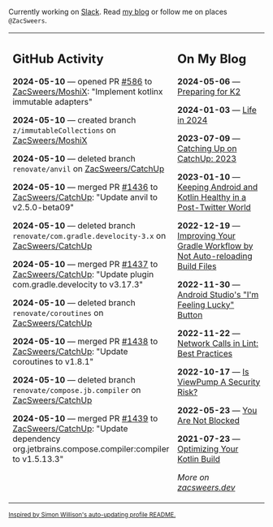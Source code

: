 Currently working on [Slack](https://slack.com/). Read [my blog](https://zacsweers.dev/) or follow me on places `@ZacSweers`.

<table><tr><td valign="top" width="60%">

## GitHub Activity
<!-- githubActivity starts -->
**2024-05-10** — opened PR [#586](https://github.com/ZacSweers/MoshiX/pull/586) to [ZacSweers/MoshiX](https://github.com/ZacSweers/MoshiX): "Implement kotlinx immutable adapters"

**2024-05-10** — created branch `z/immutableCollections` on [ZacSweers/MoshiX](https://github.com/ZacSweers/MoshiX)

**2024-05-10** — deleted branch `renovate/anvil` on [ZacSweers/CatchUp](https://github.com/ZacSweers/CatchUp)

**2024-05-10** — merged PR [#1436](https://github.com/ZacSweers/CatchUp/pull/1436) to [ZacSweers/CatchUp](https://github.com/ZacSweers/CatchUp): "Update anvil to v2.5.0-beta09"

**2024-05-10** — deleted branch `renovate/com.gradle.develocity-3.x` on [ZacSweers/CatchUp](https://github.com/ZacSweers/CatchUp)

**2024-05-10** — merged PR [#1437](https://github.com/ZacSweers/CatchUp/pull/1437) to [ZacSweers/CatchUp](https://github.com/ZacSweers/CatchUp): "Update plugin com.gradle.develocity to v3.17.3"

**2024-05-10** — deleted branch `renovate/coroutines` on [ZacSweers/CatchUp](https://github.com/ZacSweers/CatchUp)

**2024-05-10** — merged PR [#1438](https://github.com/ZacSweers/CatchUp/pull/1438) to [ZacSweers/CatchUp](https://github.com/ZacSweers/CatchUp): "Update coroutines to v1.8.1"

**2024-05-10** — deleted branch `renovate/compose.jb.compiler` on [ZacSweers/CatchUp](https://github.com/ZacSweers/CatchUp)

**2024-05-10** — merged PR [#1439](https://github.com/ZacSweers/CatchUp/pull/1439) to [ZacSweers/CatchUp](https://github.com/ZacSweers/CatchUp): "Update dependency org.jetbrains.compose.compiler:compiler to v1.5.13.3"
<!-- githubActivity ends -->
</td><td valign="top" width="40%">

## On My Blog
<!-- blog starts -->
**2024-05-06** — [Preparing for K2](https://www.zacsweers.dev/preparing-for-k2/)

**2024-01-03** — [Life in 2024](https://www.zacsweers.dev/life-in-2024/)

**2023-07-09** — [Catching Up on CatchUp: 2023](https://www.zacsweers.dev/catching-up-on-catchup-2023/)

**2023-01-10** — [Keeping Android and Kotlin Healthy in a Post-Twitter World](https://www.zacsweers.dev/keeping-android-healthy/)

**2022-12-19** — [Improving Your Gradle Workflow by Not Auto-reloading Build Files](https://www.zacsweers.dev/improving-your-workflow-by-not-auto-reloading-build-files/)

**2022-11-30** — [Android Studio's "I'm Feeling Lucky" Button](https://www.zacsweers.dev/android-studios-im-feeling-lucky-button/)

**2022-11-22** — [Network Calls in Lint: Best Practices](https://www.zacsweers.dev/network-calls-in-lint-best-practices/)

**2022-10-17** — [Is ViewPump A Security Risk?](https://www.zacsweers.dev/is-viewpump-a-security-risk/)

**2022-05-23** — [You Are Not Blocked](https://www.zacsweers.dev/you-are-not-blocked/)

**2021-07-23** — [Optimizing Your Kotlin Build](https://www.zacsweers.dev/optimizing-your-kotlin-build/)
<!-- blog ends -->
_More on [zacsweers.dev](https://zacsweers.dev/)_
</td></tr></table>

<sub><a href="https://simonwillison.net/2020/Jul/10/self-updating-profile-readme/">Inspired by Simon Willison's auto-updating profile README.</a></sub>